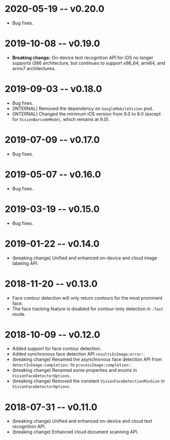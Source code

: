 # 2020-05-19 -- v0.20.0
- Bug fixes.

# 2019-10-08 -- v0.19.0
- **Breaking change:** On-device text recognition API for iOS no longer supports
  i386 architecture, but continues to support x86_64, arm64, and armv7
  architectures.

# 2019-09-03 -- v0.18.0
- Bug fixes.
- [INTERNAL] Removed the dependency on `GoogleMobileVision` pod.
- [INTERNAL] Changed the minimum iOS version from 9.0 to 8.0 (except for
  `VisionBarcodeModel`, which remains at 9.0).

# 2019-07-09 -- v0.17.0
- Bug fixes.

# 2019-05-07 -- v0.16.0
- Bug fixes.

# 2019-03-19 -- v0.15.0
- Bug fixes.

# 2019-01-22 -- v0.14.0
- (breaking change) Unified and enhanced on-device and cloud image labeling API.

# 2018-11-20 -- v0.13.0
- Face contour detection will only return contours for the most prominent face.
- The face tracking feature is disabled for contour-only detection in `.fast` mode.

# 2018-10-09 -- v0.12.0
- Added support for face contour detection.
- Added synchronous face detection API `resultsInImage:error:`.
- (breaking change) Renamed the asynchronous face detection API from `detectInImage:completion:` to `processImage:completion:`.
- (breaking change) Renamed some properties and enums in `VisionFaceDetectorOptions`.
- (breaking change) Removed the constant `VisionFaceDetectionMinSize` in `VisionFaceDetectorOptions`.

# 2018-07-31 -- v0.11.0
- (breaking change) Unified and enhanced on-device and cloud text recognition
  API.
- (breaking change) Enhanced cloud document scanning API.
